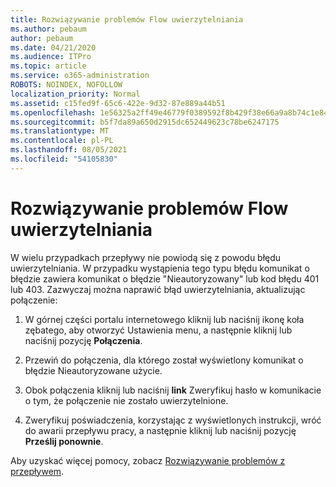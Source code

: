 ```yaml
---
title: Rozwiązywanie problemów Flow uwierzytelniania
ms.author: pebaum
author: pebaum
ms.date: 04/21/2020
ms.audience: ITPro
ms.topic: article
ms.service: o365-administration
ROBOTS: NOINDEX, NOFOLLOW
localization_priority: Normal
ms.assetid: c15fed9f-65c6-422e-9d32-87e889a44b51
ms.openlocfilehash: 1e56325a2ff49e46779f0389592f8b429f38e66a9a8b74c1e84742768ce25437
ms.sourcegitcommit: b5f7da89a650d2915dc652449623c78be6247175
ms.translationtype: MT
ms.contentlocale: pl-PL
ms.lasthandoff: 08/05/2021
ms.locfileid: "54105830"
---
```

# <a name="troubleshoot-flow-authentication-errors"></a>Rozwiązywanie problemów Flow uwierzytelniania

W wielu przypadkach przepływy nie powiodą się z powodu błędu uwierzytelniania. W przypadku wystąpienia tego typu błędu komunikat o błędzie zawiera komunikat o błędzie "Nieautoryzowany" lub kod błędu 401 lub 403. Zazwyczaj można naprawić błąd uwierzytelniania, aktualizując połączenie:
  
1. W górnej części portalu internetowego kliknij lub naciśnij ikonę koła zębatego, aby otworzyć Ustawienia menu, a następnie kliknij lub naciśnij pozycję **Połączenia**.
    
2. Przewiń do połączenia, dla którego został wyświetlony komunikat o błędzie Nieautoryzowane użycie.
    
3. Obok połączenia kliknij lub naciśnij **link** Zweryfikuj hasło w komunikacie o tym, że połączenie nie zostało uwierzytelnione. 
    
4. Zweryfikuj poświadczenia, korzystając z wyświetlonych instrukcji, wróć do awarii przepływu pracy, a następnie kliknij lub naciśnij pozycję **Prześlij ponownie**.
    
Aby uzyskać więcej pomocy, zobacz [Rozwiązywanie problemów z przepływem](https://go.microsoft.com/fwlink/?linkid=872110).
  

